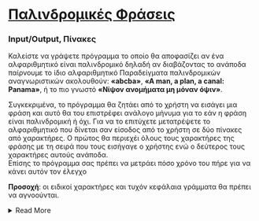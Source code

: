 # [Παλινδρομικές Φράσεις](https://github.com/tasos-ana/C/blob/master/Basic/hw2a.c)
### Input/Output, Πίνακες

Καλείστε να γράψετε πρόγραμμα το οποίο θα αποφασίζει αν ένα αλφαριθμητικό είναι παλινδρομικό 
δηλαδή αν διαβάζοντας το ανάποδα παίρνουμε το ίδιο αλφαριθμητικό 
Παραδείγματα παλινδρομικών αναγνωριστικών ακολουθούν: **«abcba»**,  **«A man, a plan, a canal: Panama»**, ή 
το πιο γνωστό **«Νίψον ανομήματα μη μόναν όψιν»**. 

Συγκεκριμένα, το πρόγραμμα θα ζητάει από το χρήστη να εισάγει μια φράση και αυτό θα του επιστρέφει ανάλογο μήνυμα 
για το εάν η φράση είναι παλινδρομική ή όχι. Για να το επιτύχετε μετατρέψετε το αλφαριθμητικό που δίνεται  σαν είσοδος 
από το χρήστη σε δύο πίνακες από χαρακτήρες. Ο πρώτος θα περιεχέι όλους τους χαρακτήρες της φράσης με τη σειρά που 
τους εισήγαγε ο χρήστης ενώ ο δεύτερος τους χαρακτήρες αυτούς ανάποδα.  
Επίσης το πρόγραμμα σας πρέπει να μετράει πόσο χρόνο του πήρε για να κάνει αυτόν τον έλεγχο

**Προσοχή**: οι ειδικοί χαρακτήρες και τυχόν κεφάλαια γράμματα θα πρέπει να αγνοούνται.

<details><summary>Read More</summary>
<p>
Υποδείξεις:  

- Για να διαβάζετε την είσοδο stdin :
      
      Scanner in = new Scanner(System.in); 
      String nextLine = in.next(); 
      int aNumber = in.nextInt(); 

- Για να μετράτε τον χρόνο σε nano seconds χρησιμοποιείστε  :

      long time = System.nanoTime(); 
  
- Για τον έλεγχο τον κεφαλαίων γραμμάτων και των ειδικών χαρακτήρων, χρήσιμες μεθόδους θα βρείτε στο API της κλάσης String
(http://docs.oracle.com/javase/6/docs/api/java/lang/String.html)
</p></details>
